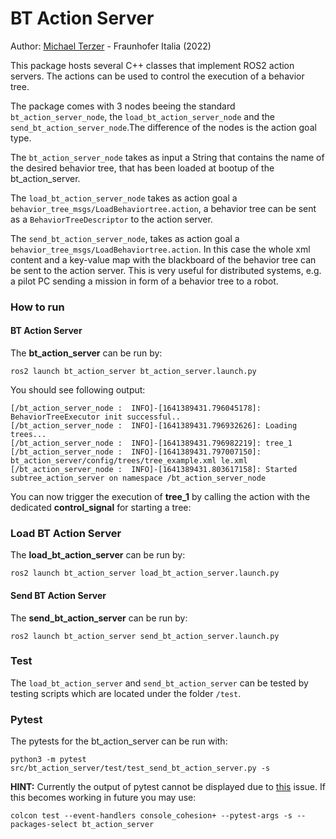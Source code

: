 # BT Action Server

Author: [Michael Terzer](mailto:michael.terzer@fraunhofer.it) - Fraunhofer Italia (2022)

This package hosts several C++ classes that implement ROS2 action servers. The actions can be used to control the execution of a behavior tree.

The package comes with 3 nodes beeing the standard `bt_action_server_node`, the `load_bt_action_server_node` and the `send_bt_action_server_node`.The difference of the nodes is the action goal type.

The `bt_action_server_node` takes as input a String that contains the name of the desired behavior tree, that has been loaded at bootup of the bt_action_server.

The `load_bt_action_server_node` takes as action goal a `behavior_tree_msgs/LoadBehaviortree.action`, a behavior tree can be sent as a `BehaviorTreeDescriptor` to the action server.

The `send_bt_action_server_node`, takes as action goal a `behavior_tree_msgs/LoadBehaviortree.action`. In this case the whole xml content and a key-value map with the blackboard of the behavior tree can be sent to the action server. This is very useful for distributed systems, e.g. a pilot PC sending a mission in form of a behavior tree to a robot.

### How to run

#### BT Action Server

The **bt_action_server** can be run by:

```
ros2 launch bt_action_server bt_action_server.launch.py
```

You should see following output:

```
[/bt_action_server_node :  INFO]-[1641389431.796045178]: BehaviorTreeExecutor init successful..
[/bt_action_server_node :  INFO]-[1641389431.796932626]: Loading trees...
[/bt_action_server_node :  INFO]-[1641389431.796982219]: tree_1
[/bt_action_server_node :  INFO]-[1641389431.797007150]: bt_action_server/config/trees/tree_example.xml le.xml
[/bt_action_server_node :  INFO]-[1641389431.803617158]: Started subtree_action_server on namespace /bt_action_server_node
```

You can now trigger the execution of **tree_1** by calling the action with the dedicated **control_signal** for starting a tree:

### Load BT Action Server

The **load_bt_action_server** can be run by:

```
ros2 launch bt_action_server load_bt_action_server.launch.py
```

#### Send BT Action Server

The **send_bt_action_server** can be run by:

```
ros2 launch bt_action_server send_bt_action_server.launch.py
```

### Test

The `load_bt_action_server` and `send_bt_action_server` can be tested by testing scripts which are located under the folder `/test`.

### Pytest

The pytests for the bt_action_server can be run with:

```
python3 -m pytest src/bt_action_server/test/test_send_bt_action_server.py -s
```

**HINT:** Currently the output of pytest cannot be displayed due to [this](https://github.com/colcon/colcon-ros/issues/151) issue. If this becomes working in future you may use:

```
colcon test --event-handlers console_cohesion+ --pytest-args -s --packages-select bt_action_server
```
